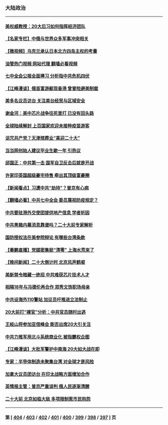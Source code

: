 ### 大陆政治
---
#### [美权威教授：20大后习如何指挥经济团队](../../pages/ncid277/n13843341.md?10130045) 
#### [【名家专栏】中俄与世界众多军事冲突相关](../../pages/ncid277/n13843882.md?10130045) 
#### [【微视频】乌克兰承认日本北方四岛主权的考量](../../pages/ncid277/n13843937.md?10130045) 
#### [油管热门视频 网站代理 翻墙必看视频](http://209.222.30.114:81/youtube.html?10130045)
#### [七中全会公报全面捧习 分析指中共危机四伏](../../pages/ncid277/n13843828.md?10130045) 
#### [【江峰漫谈】俄首富游艇现香港 曾冒险避美制裁](../../pages/ncid277/n13843839.md?10130045) 
#### [美多名议员访台 关注美台经贸与区域安全](../../pages/ncid277/n13843778.md?10130045) 
#### [谢金河：美中芯片战争往死里打 已没有回头路](../../pages/ncid277/n13843776.md?10130045) 
#### [全球陆续解封 上百国家欢迎未接种疫苗游客](../../pages/ncid277/n13843840.md?10130045) 
#### [诅咒共产党？天津殡葬业“喜迎二十大”](../../pages/ncid277/n13843777.md?10130045) 
#### [当当网创始人建议毕业生歇一年 引热议](../../pages/ncid277/n13843779.md?10130045) 
#### [邱国正：中共第一击 国军自卫反击后就是开战](../../pages/ncid277/n13843607.md?10130045) 
#### [许家印英国超级豪宅待售 牵出其顶级富豪圈](../../pages/ncid277/n13843649.md?10130045) 
#### [【新闻看点】习遭中共“劫持”？普京有心病](../../pages/ncid277/n13843372.md?10130045) 
#### [【翻墙必看】中共七中全会 委员蔑视防疫规定？](../../pages/ncid277/n13843573.md?10130045) 
#### [中共要驻港外交使团提供地产信息 学者析因](../../pages/ncid277/n13843453.md?10130045) 
#### [中共黑箱内幕消息靠谱吗？二十大前专家解析](../../pages/ncid277/n13843413.md?10130045) 
#### [国防授权法在美参院辩论 有哪些台湾条款](../../pages/ncid277/n13843343.md?10130045) 
#### [【秦鹏直播】党媒密集挺“清零” 上海水荒来了](../../pages/ncid277/n13843242.md?10130045) 
#### [【晚间新闻】二十大倒计时 北京风声鹤唳](../../pages/ncid277/n13843305.md?10130045) 
#### [美新禁令暗藏一绝招 中共难获芯片技术人才](../../pages/ncid277/n13843315.md?10130045) 
#### [相隔18年与冯德伦再合作 郑秀文饰职场母亲](../../pages/ncid277/n13843344.md?10130045) 
#### [中共设海外110警站 加议员吁推进立法制止](../../pages/ncid277/n13843260.md?10130045) 
#### [20大前打“裸官”分析：中共官员随时出逃](../../pages/ncid277/n13842914.md?10130045) 
#### [王岐山将参加亚信峰会 能否出席20大引关注](../../pages/ncid277/n13843231.md?10130045) 
#### [中共力推军用北斗系统商业化 被指霸权企图](../../pages/ncid277/n13842912.md?10130045) 
#### [【江峰漫谈】大批军警护中南海 20大如大战在即](../../pages/ncid277/n13843187.md?10130045) 
#### [专家：半导体制造未聚集台湾 对全球才是风险](../../pages/ncid277/n13842760.md?10130045) 
#### [加拿大议员团访台 在印太战略方面增加合作](../../pages/ncid277/n13842986.md?10130045) 
#### [英情报主管：普京严重误判 俄人民逐渐清醒](../../pages/ncid277/n13843158.md?10130045) 
#### [二十大前 北京如临大敌 多项限制惹市民抱怨](../../pages/ncid277/n13843099.md?10130045) 

---
#### 第 [ [404](./404.md?10130045) / [403](./403.md?10130045) / [402](./402.md?10130045) / [401](./401.md?10130045) / [400](./400.md?10130045) / [399](./399.md?10130045) / [398](./398.md?10130045) / [397](./397.md?10130045) ] 页
